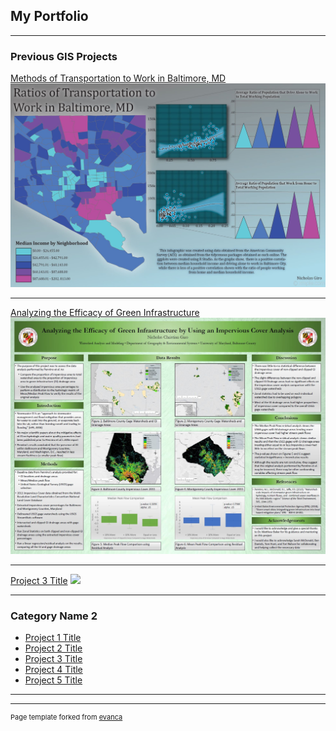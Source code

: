 ## My Portfolio

---

### Previous GIS Projects 

[Methods of Transportation to Work in Baltimore, MD](/sample_page)
<img src="images/Project4_383.JPG"/>

---
[Analyzing the Efficacy of Green Infrastructure](/pdf/sample_presentation.pdf)
<img src="images/419Project.JPG"/>

---
[Project 3 Title](http://example.com/)
<img src="images/dummy_thumbnail.jpg?raw=true"/>

---

### Category Name 2

- [Project 1 Title](http://example.com/)
- [Project 2 Title](http://example.com/)
- [Project 3 Title](http://example.com/)
- [Project 4 Title](http://example.com/)
- [Project 5 Title](http://example.com/)

---




---
<p style="font-size:11px">Page template forked from <a href="https://github.com/evanca/quick-portfolio">evanca</a></p>
<!-- Remove above link if you don't want to attibute -->
